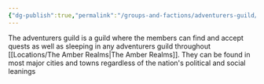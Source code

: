 ```yaml
---
{"dg-publish":true,"permalink":"/groups-and-factions/adventurers-guild/","tags":["Groups"],"updated":"2025-01-14T21:14:00.602+00:00"}
---
```


The adventurers guild is a guild where the members can find and accept quests as well as sleeping in any adventurers guild throughout [[Locations/The Amber Realms\|The Amber Realms]]. They can be found in most major cities and towns regardless of the nation's political and social leanings 

